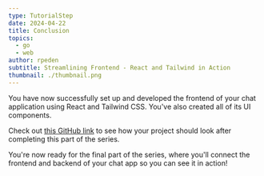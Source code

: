 ```yaml
---
type: TutorialStep
date: 2024-04-22
title: Conclusion
topics:
  - go
  - web
author: rpeden
subtitle: Streamlining Frontend - React and Tailwind in Action
thumbnail: ./thumbnail.png
---
```


You have now successfully set up and developed the frontend of your chat application using React and Tailwind CSS. You've also created all of its UI components.

Check out [this GitHub link](https://github.com/rpeden/go-gin-react-part2) to see how your project should look after completing this part of the series.

You're now ready for the final part of the series, where you'll connect the frontend and backend of your chat app so you can see it in action!
